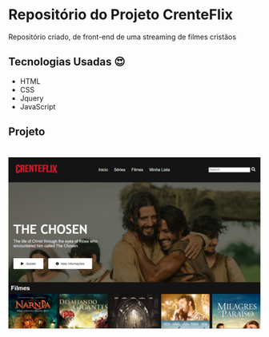 # Repositório do Projeto CrenteFlix

Repositório criado, de front-end de uma streaming de filmes cristãos

## Tecnologias Usadas :heart_eyes:

- HTML
- CSS
- Jquery
- JavaScript

## Projeto

<h1 align="center">
    <img alt="CRENTEFLIZ" title="Projeto" src="https://github.com/ViniciusLima7/crenteflix/blob/master/img/github1.png" />
</h1>
